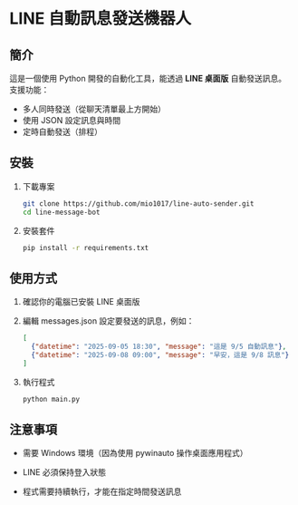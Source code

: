 # LINE 自動訊息發送機器人

## 簡介
這是一個使用 Python 開發的自動化工具，能透過 **LINE 桌面版** 自動發送訊息。  
支援功能：
- 多人同時發送（從聊天清單最上方開始）
- 使用 JSON 設定訊息與時間
- 定時自動發送（排程）

## 安裝
1. 下載專案
   ```bash
   git clone https://github.com/mio1017/line-auto-sender.git
   cd line-message-bot
2. 安裝套件
   ```bash
   pip install -r requirements.txt
## 使用方式

1. 確認你的電腦已安裝 LINE 桌面版

2. 編輯 messages.json 設定要發送的訊息，例如：
   ```json
   [
     {"datetime": "2025-09-05 18:30", "message": "這是 9/5 自動訊息"},
     {"datetime": "2025-09-08 09:00", "message": "早安，這是 9/8 訊息"}
   ]
3. 執行程式
   ```bash
   python main.py
## 注意事項

* 需要 Windows 環境（因為使用 pywinauto 操作桌面應用程式）

* LINE 必須保持登入狀態

* 程式需要持續執行，才能在指定時間發送訊息

